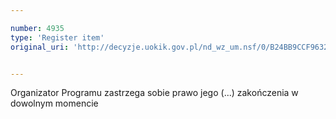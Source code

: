 ```yaml
---

number: 4935
type: 'Register item'
original_uri: 'http://decyzje.uokik.gov.pl/nd_wz_um.nsf/0/B24BB9CCF96329E0C1257B8E0028F898?OpenDocument'


---
```


Organizator Programu zastrzega sobie prawo jego  (...) zakończenia w dowolnym momencie
